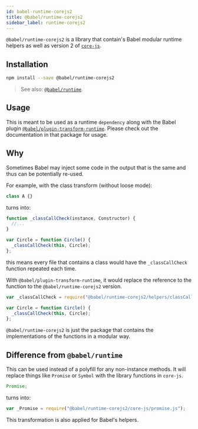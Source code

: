 ```yaml
---
id: babel-runtime-corejs2
title: @babel/runtime-corejs2
sidebar_label: runtime-corejs2
---
```


`@babel/runtime-corejs2` is a library that contain's Babel modular runtime helpers as well as version 2 of [`core-js`](https://github.com/zloirock/core-js).

## Installation

```sh
npm install --save @babel/runtime-corejs2
```

> See also: [`@babel/runtime`](runtime.md).

## Usage

This is meant to be used as a runtime `dependency` along with the Babel plugin [`@babel/plugin-transform-runtime`](plugin-transform-runtime.md). Please check out the documentation in that package for usage.

## Why

Sometimes Babel may inject some code in the output that is the same and thus can be potentially re-used.

For example, with the class transform (without loose mode):

```js
class A {}
```

turns into:

```js
function _classCallCheck(instance, Constructor) {
  //...
}

var Circle = function Circle() {
  _classCallCheck(this, Circle);
};
```

this means every file that contains a class would have the `_classCallCheck` function repeated each time.

With `@babel/plugin-transform-runtime`, it would replace the reference to the function to the `@babel/runtime-corejs2` version.

```js
var _classCallCheck = require("@babel/runtime-corejs2/helpers/classCallCheck");

var Circle = function Circle() {
  _classCallCheck(this, Circle);
};
```

`@babel/runtime-corejs2` is just the package that contains the implementations of the functions in a modular way.

## Difference from `@babel/runtime`

This can be used instead of a polyfill for any non-instance methods.
It will replace things like `Promise` or `Symbol` with the library functions in `core-js`.

```js
Promise;
```

turns into:

```js
var _Promise = require("@babel/runtime-corejs2/core-js/promise.js");
```

This transformation is also applied for Babel's helpers.
